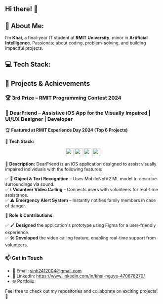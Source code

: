 ## Hi there! 👋  

## 💫 About Me:
I’m **Khai**, a final-year IT student at **RMIT University**, minor in **Artificial Intelligence**. Passionate about coding, problem-solving, and building impactful projects.

## 💻 Tech Stack:


## 🚀 Projects & Achievements  
### 🏆 **3rd Prize** – RMIT Programming Contest 2024  
### 📱 DearFriend – Assistive iOS App for the Visually Impaired | **UI/UX Designer | Developer**  

🏆 **Featured at RMIT Experience Day 2024 (Top 6 Projects)**  



🚀 **Tech Stack:**  
<p align="center">
  <img src="https://img.shields.io/badge/Swift-FA7343?style=flat&logo=swift&logoColor=white" height="25">
  <img src="https://img.shields.io/badge/SwiftUI-007AFF?style=flat&logo=swift&logoColor=white" height="25">
  <img src="https://img.shields.io/badge/Git-F05032?style=flat&logo=git&logoColor=white" height="25">
  <img src="https://img.shields.io/badge/MobileNetV2-00C853?style=flat" height="25">
</p>

📌 **Description:**  DearFriend is an iOS application designed to assist visually impaired individuals with the following features:  

✅ 🎯 **Object & Text Recognition** – Uses MobileNetV2 ML model to describe surroundings via sound.  
✅ 📞 **Volunteer Video Calling** – Connects users with volunteers for real-time assistance.  
✅ ⚠️ **Emergency Alert System** – Instantly notifies family members in case of danger.  

🎨 **Role & Contributions:**      
                                                         
✅ 🖌 **Designed** the application's prototype using Figma for a user-friendly experience.  
✅ 🛠 **Developed** the video calling feature, enabling real-time support from volunteers.  


### 📫 Get in Touch  
- 📧 Email: sinh2412004@gmail.com
- 🔗 LinkedIn: https://www.linkedin.com/in/khai-nguye-470678270/
- 🌐 Portfolio: 

Feel free to check out my repositories and collaborate on exciting projects! 🚀  
